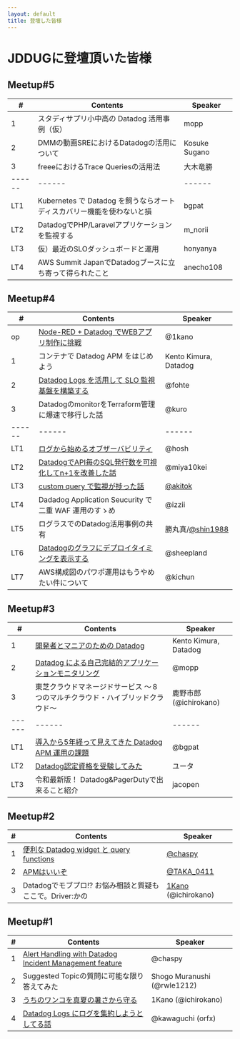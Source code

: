 ```yaml
---
layout: default
title: 登壇した皆様
---
```

# JDDUGに登壇頂いた皆様

## Meetup#5

| # | Contents | Speaker |
|------|------|------|
| 1 | スタディサプリ小中高の Datadog 活用事例（仮） | mopp |
| 2 | DMMの動画SREにおけるDatadogの活用について | Kosuke Sugano |
| 3 | freeeにおけるTrace Queriesの活用法 | 大木竜勝 |
|------|------|------|
| LT1 | Kubernetes で Datadog を飼うならオートディスカバリー機能を使わないと損 | bgpat |
| LT2 | DatadogでPHP/Laravelアプリケーションを監視する | m_norii |
| LT3 | 仮）最近のSLOダッシュボードと運用 | honyanya |
| LT4 | AWS Summit JapanでDatadogブースに立ち寄って得られたこと | anecho108 |


## Meetup#4

| # | Contents | Speaker |
|------|------|------|
| op | [Node-RED + Datadog でWEBアプリ制作に挑戦](https://qiita.com/1Kano/items/3082b786a75a454a8d83) | @1kano |
| 1 | コンテナで Datadog APM をはじめよう | Kento Kimura, Datadog |
| 2 | [Datadog Logs を活用して SLO 監視基盤を構築する](https://speakerdeck.com/fohte/datadog-logs-wohuo-yong-site-slo-jian-shi-ji-pan-wogou-zhu-suru) | @fohte |
| 3 | DatadogのmonitorをTerraform管理に爆速で移行した話 | @kuro |
|------|------|------|
| LT1 | [ログから始めるオブザーバビリティ](https://speakerdeck.com/hosht/rogukarashi-meruobuzababiritei) | @hosh |
| LT2 | [DatadogでAPI毎のSQL発行数を可視化してn+1を改善した話](https://speakerdeck.com/nealle/datadogdeapimei-nosqlfa-xing-shu-woke-shi-hua-siten-plus-1wogai-shan-sitahua) | @miya10kei |
| LT3 | [custom query で監視が捗った話](https://speakerdeck.com/akitok_/monitoring-with-custom-query) | [@akitok](https://x.com/akitok_) |
| LT4 | Dadadog Application Seucurity で二重 WAF 運用のすゝめ | @izzii |
| LT5 | ログラスでのDatadog活用事例の共有 | 勝丸真/[@shin1988](https://twitter.com/shin1988) |
| LT6 | [Datadogのグラフにデプロイタイミングを表示する](https://speakerdeck.com/sheepland/deploy-timing-on-datadog-graph) | @sheepland |
| LT7 | AWS構成図のパワポ運用はもうやめたい件について | @kichun |


## Meetup#3

| # | Contents | Speaker |
|------|------|------|
| 1 | [開発者とマニアのための Datadog](https://speakerdeck.com/aoto/datadog-for-developers-and-geeks) | Kento Kimura, Datadog |
| 2 | [Datadog による自己完結的アプリケーションモニタリング](https://speakerdeck.com/recruitengineers/datadog-niyoru-zi-ji-wan-jie-de-apurikesiyonmonitaringu) | @mopp |
| 3 | 東芝クラウドマネージドサービス ～８つのマルチクラウド・ハイブリッドクラウド～ | 鹿野市郎 (@ichirokano) |
|------|------|------|
| LT1 | [導入から5年経って見えてきた Datadog APM 運用の課題](https://speakerdeck.com/bgpat/dao-ru-kara5nian-gajing-tutejian-eta-datadog-apm-yun-yong-noke-ti) | @bgpat |
| LT2 | [Datadog認定資格を受験してみた](https://www.docswell.com/s/WN_Tech-PR/5RXDG2-2024-03-12-133128) | ユータ |
| LT3 | 令和最新版！ Datadog&PagerDutyで出来ること紹介 | jacopen |


## Meetup#2

| # | Contents | Speaker |
|------|------|------|
| 1 | [便利な Datadog widget と query functions](https://gist.github.com/chaspy/aa9a8cdac04fb77ec4f745d3a39c6953) | [@chaspy](https://chaspy.me/) |
| 2 | [APMはいいぞ](https://speakerdeck.com/kaga/awesome-datadog-apm) | [@TAKA_0411](https://twitter.com/TAKA_0411) |
| 3 | Datadogでモブプロ!? お悩み相談と質疑もここで。Driver:かの | [1Kano](https://coderdojo-ome.funnygeekjp.com/profile/) (@ichirokano) |


## Meetup#1

| # | Contents | Speaker |
|------|------|------|
| 1 | [Alert Handling with Datadog Incident Management feature](https://speakerdeck.com/chaspy/alert-handling-with-datadog-incident-management) | @chaspy |
| 2 | Suggested Topicの質問に可能な限り答えてみた | Shogo Muranushi (@rwle1212) |
| 3 | [うちのワンコを真夏の暑さから守る](https://qiita.com/1Kano/items/5f2eed58794f13776a8e) | 1Kano (@ichirokano) |
| 4 | [Datadog Logs にログを集約しようとしてる話](https://speakerdeck.com/orfx/datadog-logs-ni-roguwoji-yue-siyouto-siteruhua) | @kawaguchi (orfx) |


